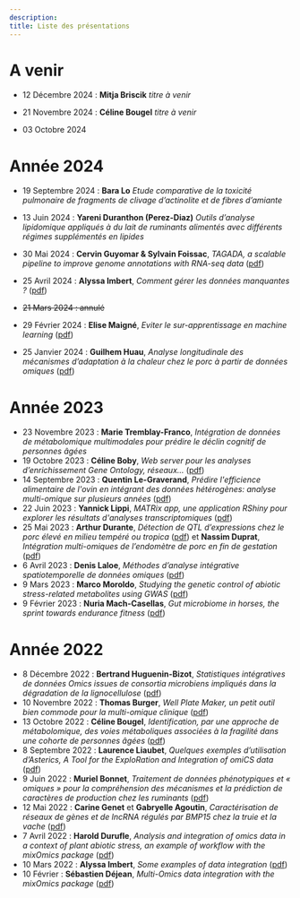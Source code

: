 ```yaml
---
description:  
title: Liste des présentations
---
```


# **A venir**

* 12 Décembre 2024 : **Mitja Briscik** _titre à venir_

* 21 Novembre 2024 : **Céline Bougel** _titre à venir_

* 03 Octobre 2024


# **Année 2024**

* 19 Septembre 2024 : **Bara Lo**  _Etude comparative de la toxicité pulmonaire de fragments de clivage d’actinolite et de fibres d’amiante_ 

* 13 Juin 2024 : **Yareni Duranthon (Perez-Diaz)** _Outils d’analyse lipidomique appliqués à du lait de ruminants alimentés avec différents régimes supplémentés en lipides_

* 30 Mai 2024 : **Cervin Guyomar & Sylvain Foissac**, _TAGADA, a scalable pipeline to improve genome annotations with RNA-seq data_ ([pdf](/diapos/2024_05_30_TAGADA_biopuces.pdf))

* 25 Avril 2024 : **Alyssa Imbert**, _Comment gérer les données manquantes ?_ ([pdf](/diapos/Missingdata_2024_04.pdf))

* ~~21 Mars 2024 : annulé~~

* 29 Février 2024 : **Elise Maigné**, _Eviter le sur-apprentissage en machine learning_ ([pdf](/diapos/2024_Eviter_surapprentissage_machinelearning.pdf))

* 25 Janvier 2024 : **Guilhem Huau**, _Analyse longitudinale des mécanismes d’adaptation à la chaleur chez le porc à partir de données omiques_ ([pdf](/diapos/Biopuces_Janvier_2024.pdf)) 

# **Année 2023**

* 23 Novembre 2023 : **Marie Tremblay-Franco**, _Intégration de données de métabolomique multimodales pour prédire le déclin cognitif de personnes âgées_
* 19 Octobre 2023 : **Céline Boby**, _Web server pour les analyses d’enrichissement Gene Ontology, réseaux…_ ([pdf](/diapos/Biopuces_2023_10_19_Boby.pdf))
* 14 Septembre 2023 : **Quentin Le-Graverand**, _Prédire l'efficience alimentaire de l'ovin en intégrant des données hétérogènes: analyse multi-omique sur plusieurs années_ ([pdf](/diapos/biopuces_2023_09_QLG.pdf))
* 22 Juin 2023 : **Yannick Lippi**, _MATRix app, une application RShiny pour explorer les résultats d'analyses transcriptomiques_ ([pdf](/diapos/20230622_GpBiopuces_Presentation_MAtrixApp.pdf))
* 25 Mai 2023 : **Arthur Durante**, _Détection de QTL d’expressions chez le porc élevé en milieu tempéré ou tropica_ ([pdf](/diapos/Biopuces_2023mai_Durante.pdf)) et **Nassim Duprat**, _Intégration multi-omiques de l’endomètre de porc en fin de gestation_ ([pdf](/diapos/Biopuces_2023mai_Duprat.pdf))
* 6 Avril 2023 : **Denis Laloe**, _Méthodes d’analyse intégrative spatiotemporelle de données omiques_ ([pdf](/diapos/Biopuces_Laloe_2023_04_06.pdf))
* 9 Mars 2023 : **Marco Moroldo**, _Studying the genetic control of abiotic stress-related metabolites using GWAS_ ([pdf](/diapos/Presentation_2023_03_09_Biopuces.pdf))
* 9 Février 2023 : **Nuria Mach-Casellas**, _Gut microbiome in horses, the sprint towards endurance fitness_ ([pdf](/diapos/Biopuces_nuria_2023_02_09.pdf))

# **Année 2022**

* 8 Décembre 2022 :  **Bertrand Huguenin-Bizot**, _Statistiques intégratives de données Omics issues de consortia microbiens impliqués dans la dégradation de la lignocellulose_ ([pdf](/diapos/Présentation_Biopuce_Bertrand_Huguenin_Bizot.pdf))
* 10 Novembre 2022 : **Thomas Burger**, _Well Plate Maker, un petit outil bien commode pour la multi-omique clinique_ ([pdf](/diapos/WPM_TB_2022.pdf))
* 13 Octobre 2022 : **Céline Bougel**, _Identification, par une approche de métabolomique, des voies métaboliques associées à la fragilité dans une cohorte de personnes âgées_ ([pdf](/diapos/MetaMob_Biopuces_diapo.pdf))
* 8 Septembre 2022 : **Laurence Liaubet**, _Quelques exemples d’utilisation d’Asterics, A Tool for the ExploRation and Integration of omiCS data_ ([pdf](/diapos/Asterics_Liaubet_8SEP2022.pdf))
* 9 Juin 2022 : **Muriel Bonnet**, _Traitement de données phénotypiques et « omiques » pour la compréhension des mécanismes et la prédiction de caractères de production chez les ruminants_ ([pdf](/diapos/2022_WorkshopBiopuce_UMRherbivores_MBonnet_Diffusion.pdf))
* 12 Mai 2022 : **Carine Genet** et **Gabryelle Agoutin**, _Caractérisation de réseaux de gènes et de lncRNA régulés par BMP15 chez la truie et la vache_ ([pdf](/diapos/GENET_Carine_Reseau_genes_12mai2022.pdf))
* 7 Avril 2022 :  **Harold Durufle**, _Analysis and integration of omics data in a context of plant abiotic stress, an example of workflow with the mixOmics package_ ([pdf](/diapos/220407_BioPuce_durufle.pdf))
* 10 Mars 2022 : **Alyssa Imbert**, _Some examples of data integration_ ([pdf](/diapos/biopuces_imbert_2022_03_10.pdf))
* 10 Février :  **Sébastien Déjean**, _Multi-Omics data integration with the mixOmics package_ ([pdf](/diapos/mixOmics_biopuces_2022_dejean.pdf))
